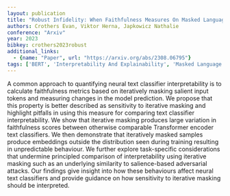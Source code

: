 ```yaml
---
layout: publication
title: "Robust Infidelity: When Faithfulness Measures On Masked Language Models Are Misleading"
authors: Crothers Evan, Viktor Herna, Japkowicz Nathalie
conference: "Arxiv"
year: 2023
bibkey: crothers2023robust
additional_links:
  - {name: "Paper", url: "https://arxiv.org/abs/2308.06795"}
tags: ['BERT', 'Interpretability And Explainability', 'Masked Language Model', 'Model Architecture', 'Pretraining Methods', 'Reinforcement Learning', 'Security', 'Training Techniques', 'Transformer']
---
```

A common approach to quantifying neural text classifier interpretability is to calculate faithfulness metrics based on iteratively masking salient input tokens and measuring changes in the model prediction. We propose that this property is better described as sensitivity to iterative masking and highlight pitfalls in using this measure for comparing text classifier interpretability. We show that iterative masking produces large variation in faithfulness scores between otherwise comparable Transformer encoder text classifiers. We then demonstrate that iteratively masked samples produce embeddings outside the distribution seen during training resulting in unpredictable behaviour. We further explore task-specific considerations that undermine principled comparison of interpretability using iterative masking such as an underlying similarity to salience-based adversarial attacks. Our findings give insight into how these behaviours affect neural text classifiers and provide guidance on how sensitivity to iterative masking should be interpreted.
